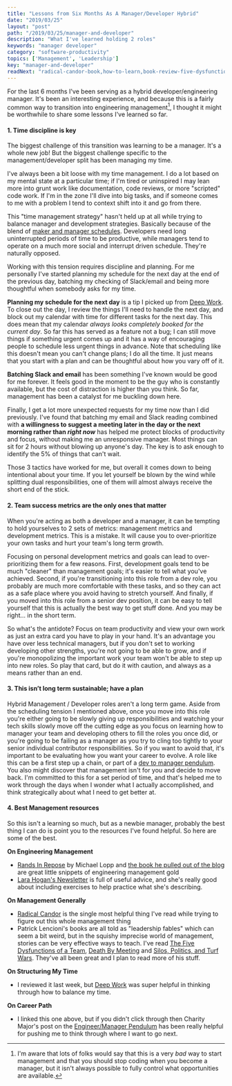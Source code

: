 ```yaml
---
title: "Lessons from Six Months As A Manager/Developer Hybrid"
date: "2019/03/25"
layout: "post"
path: "/2019/03/25/manager-and-developer"
description: "What I've learned holding 2 roles"
keywords: "manager developer"
category: "software-productivity"
topics: ['Management', 'Leadership']
key: "manager-and-developer"
readNext: "radical-candor-book,how-to-learn,book-review-five-dysfunctions"
---
```


For the last 6 months I've been serving as a hybrid developer/engineering manager.  It's been an interesting experience, and because this is a fairly common way to transition into engineering management[^1], I thought it might be worthwhile to share some lessons I've learned so far.

#### 1. Time discipline is key

The biggest challenge of this transition was learning to be a manager.  It's a whole new job!  But the biggest challenge specific to the management/developer split has been managing my time.

I've always been a bit loose with my time management.  I do a lot based on my mental state at a particular time; if I'm tired or uninspired I may lean more into grunt work like documentation, code reviews, or more "scripted" code work.  If I'm in the zone I'll dive into big tasks, and if someone comes to me with a problem I tend to context shift into it and go from there.

This "time management strategy" hasn't held up at all while trying to balance manager and development strategies.  Basically because of the blend of [maker and manager schedules](http://www.paulgraham.com/makersschedule.html).  Developers need long uninterrupted periods of time to be productive, while managers tend to operate on a much more social and interrupt driven schedule.  They're naturally opposed.

Working with this tension requires discipline and planning.  For me personally I've started planning my schedule for the next day at the end of the previous day, batching my checking of Slack/email and being more thoughtful when somebody asks for my time.

**Planning my schedule for the next day** is a tip I picked up from [Deep Work](https://benmccormick.org/2019/03/09/book-review-deep-work-common-rule).  To close out the day, I review the things I'll need to handle the next day, and block out my calendar with time for different tasks for the next day.  This does mean that my calendar *always looks completely booked for the current day*.  So far this has served as a feature not a bug; I can still move things if something urgent comes up and it has a way of encouraging people to schedule less urgent things in advance.  Note that scheduling like this doesn't mean you can't change plans; I do all the time.  It just means that you start with a plan and can be thoughtful about how you vary off of it.

**Batching Slack and email** has been something I've known would be good for me forever.  It feels good in the moment to be the guy who is constantly available, but the cost of distraction is higher than you think.  So far, management has been a catalyst for me buckling down here.

Finally, I get a lot more unexpected requests for my time now than I did previously.  I've found that batching my email and Slack reading combined with **a willingness to suggest a meeting later in the day or the next morning rather than *right now*** has helped me protect blocks of productivity and focus, without making me an unresponsive manager.  Most things can sit for 2 hours without blowing up anyone's day.  The key is to ask enough to identify the 5% of things that can't wait.

Those 3 tactics have worked for me, but overall it comes down to being intentional about your time.  If you let yourself be blown by the wind while splitting dual responsibilities, one of them will almost always receive the short end of the stick.

#### 2. Team success metrics are the only ones that matter

When you're acting as both a developer and a manager, it can be tempting to hold yourselves to 2 sets of metrics: management metrics and development metrics.  This is a mistake.  It will cause you to over-prioritize your own tasks and hurt your team's long term growth.

Focusing on personal development metrics and goals can lead to over-prioritizing them for a few reasons. First, development goals tend to be much "cleaner" than management goals; it's easier to tell what you've achieved.  Second, if you're transitioning into this role from a dev role, you probably are much more comfortable with these tasks, and so they can act as a safe place where you avoid having to stretch yourself.  And finally, if you moved into this role from a senior dev position, it can be easy to tell yourself that this is actually the best way to get stuff done.  And you may be right... in the short term.

So what's the antidote?  Focus on team productivity and view your own work as just an extra card you have to play in your hand.  It's an advantage you have over less technical managers, but if you don't set to working developing other strengths, you're not going to be able to grow, and if you're monopolizing the important work your team won't be able to step up into new roles.  So play that card, but do it with caution, and always as a means rather than an end.

#### 3. This isn’t long term sustainable; have a plan

Hybrid Management / Developer roles aren't a long term game.  Aside from the scheduling tension I mentioned above, once you move into this role you're either going to be slowly giving up responsibilities and watching your tech skills slowly move off the cutting edge as you focus on learning how to manager your team and developing others to fill the roles you once did, or you're going to be failing as a manager as you try to cling too tightly to your senior individual contributor responsibilities.  So if you want to avoid that, it's important to be evaluating how you want your career to evolve.  A role like this can be a first step up a chain, or part of a [dev to manager pendulum](https://charity.wtf/2017/05/11/the-engineer-manager-pendulum/).  You also might discover that management isn't for you and decide to move back.  I'm committed to this for a set period of time, and that's helped me to work through the days when I wonder what I actually accomplished, and think strategically about what I need to get better at.

#### 4. Best Management resources

So this isn't a learning so much, but as a newbie manager, probably the best thing I can do is point you to the resources I've found helpful.  So here are some of the best.

**On Engineering Management**

- [Rands In Repose](http://randsinrepose.com/) by Michael Lopp and [the book he pulled out of the blog](https://amzn.to/2Clyjvy) are great little snippets of engineering management gold
- [Lara Hogan's Newsletter](https://us2.campaign-archive.com/home/?u=1f50ce22f02ed0ffc80c10aff&id=8c0f947e69) is full of useful advice, and she's really good about including exercises to help practice what she's describing.

**On Management Generally**

- [Radical Candor](https://amzn.to/2F4i0ni) is the single most helpful thing I've read while trying to figure out this whole management thing
- Patrick Lencioni's books are all told as "leadership fables" which can seem a bit weird, but in the squishy imprecise world of management, stories can be very effective ways to teach.  I've read [The Five Dysfunctions of a Team](https://amzn.to/2UCPpvT), [Death By Meeting](https://amzn.to/2UIaxkr) and [Silos, Politics, and Turf Wars](https://amzn.to/2CqYalR).  They've all been great and I plan to read more of his stuff.


**On Structuring My Time**

- I reviewed it last week, but [Deep Work](https://amzn.to/2UBcIGy) was super helpful in thinking through how to balance my time.


**On Career Path**

- I linked this one above, but if you didn't click through then Charity Major's post on the [Engineer/Manager Pendulum](https://charity.wtf/2017/05/11/the-engineer-manager-pendulum/) has been really helpful for pushing me to think through where I want to go next.


[^1]: I'm aware that lots of folks would say that this is a very *bad* way to start management and that you should stop coding when you become a manager, but it isn't always possible to fully control what opportunities are available.

